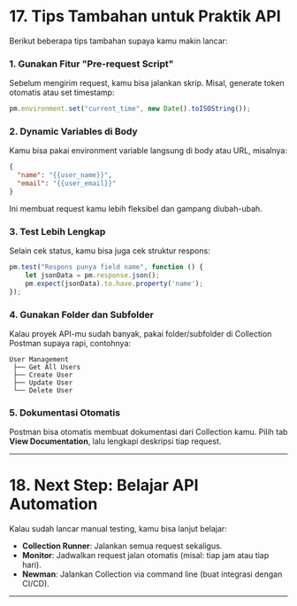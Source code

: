 # 17. Tips Tambahan untuk Praktik API

Berikut beberapa tips tambahan supaya kamu makin lancar:

### 1. Gunakan Fitur "Pre-request Script"
Sebelum mengirim request, kamu bisa jalankan skrip. Misal, generate token otomatis atau set timestamp:

```javascript
pm.environment.set("current_time", new Date().toISOString());
```

### 2. Dynamic Variables di Body
Kamu bisa pakai environment variable langsung di body atau URL, misalnya:

```json
{
  "name": "{{user_name}}",
  "email": "{{user_email}}"
}
```
Ini membuat request kamu lebih fleksibel dan gampang diubah-ubah.

### 3. Test Lebih Lengkap
Selain cek status, kamu bisa juga cek struktur respons:

```javascript
pm.test("Respons punya field name", function () {
    let jsonData = pm.response.json();
    pm.expect(jsonData).to.have.property('name');
});
```

### 4. Gunakan Folder dan Subfolder
Kalau proyek API-mu sudah banyak, pakai folder/subfolder di Collection Postman supaya rapi, contohnya:

```
User Management
 ├── Get All Users
 ├── Create User
 ├── Update User
 └── Delete User
```

### 5. Dokumentasi Otomatis
Postman bisa otomatis membuat dokumentasi dari Collection kamu. Pilih tab **View Documentation**, lalu lengkapi deskripsi tiap request.

---

# 18. Next Step: Belajar API Automation

Kalau sudah lancar manual testing, kamu bisa lanjut belajar:

- **Collection Runner**: Jalankan semua request sekaligus.
- **Monitor**: Jadwalkan request jalan otomatis (misal: tiap jam atau tiap hari).
- **Newman**: Jalankan Collection via command line (buat integrasi dengan CI/CD).

---
